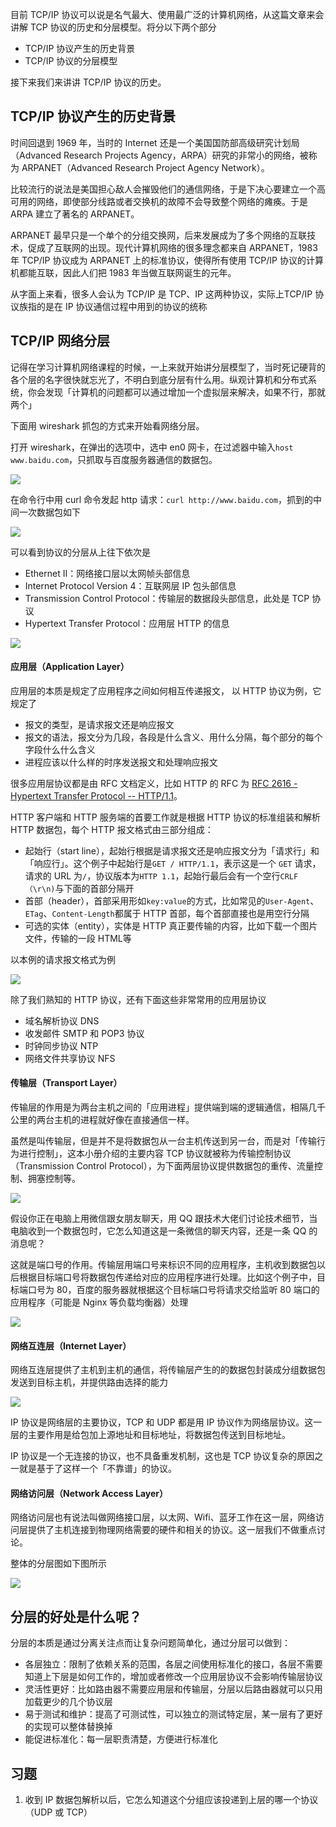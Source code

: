 目前 TCP/IP 协议可以说是名气最大、使用最广泛的计算机网络，从这篇文章来会讲解 TCP 协议的历史和分层模型。将分以下两个部分

*   TCP/IP 协议产生的历史背景
*   TCP/IP 协议的分层模型

接下来我们来讲讲 TCP/IP 协议的历史。

## TCP/IP 协议产生的历史背景

时间回退到 1969 年，当时的 Internet 还是一个美国国防部高级研究计划局（Advanced Research Projects Agency，ARPA）研究的非常小的网络，被称为 ARPANET（Advanced Research Project Agency Network）。

比较流行的说法是美国担心敌人会摧毁他们的通信网络，于是下决心要建立一个高可用的网络，即使部分线路或者交换机的故障不会导致整个网络的瘫痪。于是 ARPA 建立了著名的 ARPANET。

ARPANET 最早只是一个单个的分组交换网，后来发展成为了多个网络的互联技术，促成了互联网的出现。现代计算机网络的很多理念都来自 ARPANET，1983 年 TCP/IP 协议成为 ARPANET 上的标准协议，使得所有使用 TCP/IP 协议的计算机都能互联，因此人们把 1983 年当做互联网诞生的元年。

从字面上来看，很多人会认为 TCP/IP 是 TCP、IP 这两种协议，实际上TCP/IP 协议族指的是在 IP 协议通信过程中用到的协议的统称

## TCP/IP 网络分层

记得在学习计算机网络课程的时候，一上来就开始讲分层模型了，当时死记硬背的各个层的名字很快就忘光了，不明白到底分层有什么用。纵观计算机和分布式系统，你会发现「计算机的问题都可以通过增加一个虚拟层来解决，如果不行，那就两个」

下面用 wireshark 抓包的方式来开始看网络分层。

打开 wireshark，在弹出的选项中，选中 en0 网卡，在过滤器中输入`host www.baidu.com`，只抓取与百度服务器通信的数据包。

![](https://user-gold-cdn.xitu.io/2019/5/20/16ad5181c0a6eb2c?w=1900&h=924&f=jpeg&s=262119)

在命令行中用 curl 命令发起 http 请求：`curl http://www.baidu.com`，抓到的中间一次数据包如下

![](https://user-gold-cdn.xitu.io/2019/5/20/16ad5181cb911e12?w=1724&h=1912&f=jpeg&s=774938)

可以看到协议的分层从上往下依次是

*   Ethernet II：网络接口层以太网帧头部信息
*   Internet Protocol Version 4：互联网层 IP 包头部信息
*   Transmission Control Protocol：传输层的数据段头部信息，此处是 TCP 协议
*   Hypertext Transfer Protocol：应用层 HTTP 的信息

![](https://user-gold-cdn.xitu.io/2019/10/11/16dbb2fbdaebd148?w=1516&h=1286&f=jpeg&s=352246)

#### 应用层（Application Layer）

应用层的本质是规定了应用程序之间如何相互传递报文， 以 HTTP 协议为例，它规定了

*   报文的类型，是请求报文还是响应报文
*   报文的语法，报文分为几段，各段是什么含义、用什么分隔，每个部分的每个字段什么什么含义
*   进程应该以什么样的时序发送报文和处理响应报文

很多应用层协议都是由 RFC 文档定义，比如 HTTP 的 RFC 为 [RFC 2616 - Hypertext Transfer Protocol -- HTTP/1.1](https://tools.ietf.org/html/rfc2616)。

HTTP 客户端和 HTTP 服务端的首要工作就是根据 HTTP 协议的标准组装和解析 HTTP 数据包，每个 HTTP 报文格式由三部分组成：

*   起始行（start line），起始行根据是请求报文还是响应报文分为「请求行」和「响应行」。这个例子中起始行是`GET / HTTP/1.1`，表示这是一个 `GET` 请求，请求的 URL 为`/`，协议版本为`HTTP 1.1`，起始行最后会有一个空行`CRLF（\r\n)`与下面的首部分隔开
*   首部（header），首部采用形如`key:value`的方式，比如常见的`User-Agent`、`ETag`、`Content-Length`都属于 HTTP 首部，每个首部直接也是用空行分隔
*   可选的实体（entity），实体是 HTTP 真正要传输的内容，比如下载一个图片文件，传输的一段 HTML等

以本例的请求报文格式为例

![](https://user-gold-cdn.xitu.io/2019/5/20/16ad5181c634aed0?w=1810&h=876&f=jpeg&s=137778)

除了我们熟知的 HTTP 协议，还有下面这些非常常用的应用层协议

*   域名解析协议 DNS
*   收发邮件 SMTP 和 POP3 协议
*   时钟同步协议 NTP
*   网络文件共享协议 NFS

#### 传输层（Transport Layer）

传输层的作用是为两台主机之间的「应用进程」提供端到端的逻辑通信，相隔几千公里的两台主机的进程就好像在直接通信一样。

虽然是叫传输层，但是并不是将数据包从一台主机传送到另一台，而是对「传输行为进行控制」，这本小册介绍的主要内容 TCP 协议就被称为传输控制协议（Transmission Control Protocol），为下面两层协议提供数据包的重传、流量控制、拥塞控制等。

![](https://user-gold-cdn.xitu.io/2019/5/20/16ad5181c55abf06?w=1448&h=802&f=jpeg&s=138781)

假设你正在电脑上用微信跟女朋友聊天，用 QQ 跟技术大佬们讨论技术细节，当电脑收到一个数据包时，它怎么知道这是一条微信的聊天内容，还是一条 QQ 的消息呢？

这就是端口号的作用。传输层用端口号来标识不同的应用程序，主机收到数据包以后根据目标端口号将数据包传递给对应的应用程序进行处理。比如这个例子中，目标端口号为 80，百度的服务器就根据这个目标端口号将请求交给监听 80 端口的应用程序（可能是 Nginx 等负载均衡器）处理

![](https://user-gold-cdn.xitu.io/2019/10/11/16dbb1f53dcfd094?w=1506&h=510&f=jpeg&s=98714)

#### 网络互连层（Internet Layer）

网络互连层提供了主机到主机的通信，将传输层产生的的数据包封装成分组数据包发送到目标主机，并提供路由选择的能力

![](https://user-gold-cdn.xitu.io/2019/5/20/16ad5181c3ab0eba?w=1564&h=590&f=jpeg&s=95927)

IP 协议是网络层的主要协议，TCP 和 UDP 都是用 IP 协议作为网络层协议。这一层的主要作用是给包加上源地址和目标地址，将数据包传送到目标地址。

IP 协议是一个无连接的协议，也不具备重发机制，这也是 TCP 协议复杂的原因之一就是基于了这样一个「不靠谱」的协议。

#### 网络访问层（Network Access Layer）

网络访问层也有说法叫做网络接口层，以太网、Wifi、蓝牙工作在这一层，网络访问层提供了主机连接到物理网络需要的硬件和相关的协议。这一层我们不做重点讨论。

整体的分层图如下图所示

![](https://user-gold-cdn.xitu.io/2019/5/20/16ad5182f90d0bb5?w=1442&h=808&f=jpeg&s=165182)

## 分层的好处是什么呢？

分层的本质是通过分离关注点而让复杂问题简单化，通过分层可以做到：

*   各层独立：限制了依赖关系的范围，各层之间使用标准化的接口，各层不需要知道上下层是如何工作的，增加或者修改一个应用层协议不会影响传输层协议
*   灵活性更好：比如路由器不需要应用层和传输层，分层以后路由器就可以只用加载更少的几个协议层
*   易于测试和维护：提高了可测试性，可以独立的测试特定层，某一层有了更好的实现可以整体替换掉
*   能促进标准化：每一层职责清楚，方便进行标准化

## 习题

1.  收到 IP 数据包解析以后，它怎么知道这个分组应该投递到上层的哪一个协议（UDP 或 TCP）